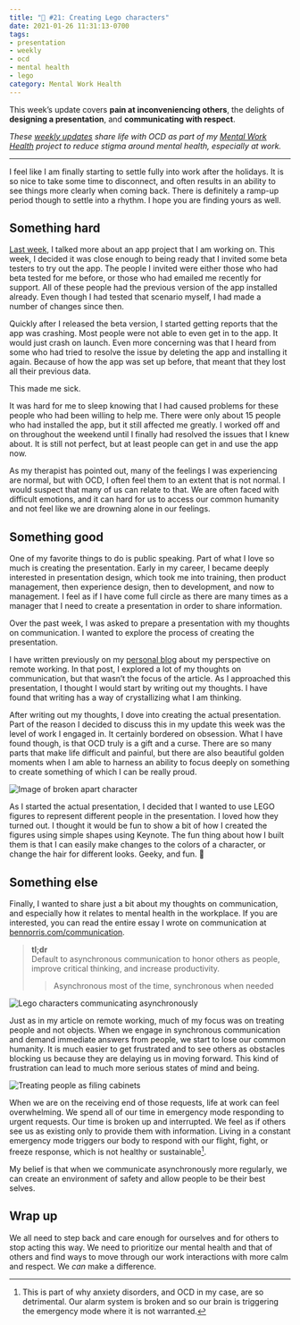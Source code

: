 ```yaml
---
title: "🧠 #21: Creating Lego characters"
date: 2021-01-26 11:31:13-0700
tags:
- presentation
- weekly
- ocd
- mental health
- lego
category: Mental Work Health
---
```


This week’s update covers **pain at inconveniencing others**, the delights of **designing a presentation**, and **communicating with respect**.

_These [weekly updates](https://bennorris.com/tags/weekly-update/) share life with OCD as part of my [Mental Work Health](https://bennorris.com/mental-work-health) project to reduce stigma around mental health, especially at work._

***

I feel like I am finally starting to settle fully into work after the holidays. It is so nice to take some time to disconnect, and often results in an ability to see things more clearly when coming back. There is definitely a ramp-up period though to settle into a rhythm. I hope you are finding yours as well.


## Something hard

[Last week](http://www.mentalworkhealth.org/2021/01/19/purple-monkey-party.html), I talked more about an app project that I am working on. This week, I decided it was close enough to being ready that I invited some beta testers to try out the app. The people I invited were either those who had beta tested for me before, or those who had emailed me recently for support. All of these people had the previous version of the app installed already. Even though I had tested that scenario myself, I had made a number of changes since then.

Quickly after I released the beta version, I started getting reports that the app was crashing. Most people were not able to even get in to the app. It would just crash on launch. Even more concerning was that I heard from some who had tried to resolve the issue by deleting the app and installing it again. Because of how the app was set up before, that meant that they lost all their previous data.

This made me sick.

It was hard for me to sleep knowing that I had caused problems for these people who had been willing to help me. There were only about 15 people who had installed the app, but it still affected me greatly. I worked off and on throughout the weekend until I finally had resolved the issues that I knew about. It is still not perfect, but at least people can get in and use the app now.

As my therapist has pointed out, many of the feelings I was experiencing are normal, but with OCD, I often feel them to an extent that is not normal. I would suspect that many of us can relate to that. We are often faced with difficult emotions, and it can hard for us to access our common humanity and not feel like we are drowning alone in our feelings.


## Something good

One of my favorite things to do is public speaking. Part of what I love so much is creating the presentation. Early in my career, I became deeply interested in presentation design, which took me into training, then product management, then experience design, then to development, and now to management. I feel as if I have come full circle as there are many times as a manager that I need to create a presentation in order to share information.

Over the past week, I was asked to prepare a presentation with my thoughts on communication. I wanted to explore the process of creating the presentation.

I have written previously on my [personal blog](https://www.bennorris.com/2020/05/12/remote-work-thoughts) about my perspective on remote working. In that post, I explored a lot of my thoughts on communication, but that wasn’t the focus of the article. As I approached this presentation, I thought I would start by writing out my thoughts. I have found that writing has a way of crystallizing what I am thinking.

After writing out my thoughts, I dove into creating the actual presentation. Part of the reason I decided to discuss this in my update this week was the level of work I engaged in. It certainly bordered on obsession. What I have found though, is that OCD truly is a gift and a curse. There are so many parts that make life difficult and painful, but there are also beautiful golden moments when I am able to harness an ability to focus deeply on something to create something of which I can be really proud.

![Image of broken apart character](https://media.bennorris.com/images/mentalworkhealth/uploads/2021/c3afae2c59.jpg)

As I started the actual presentation, I decided that I wanted to use LEGO figures to represent different people in the presentation. I loved how they turned out. I thought it would be fun to show a bit of how I created the figures using simple shapes using Keynote. The fun thing about how I built them is that I can easily make changes to the colors of a character, or change the hair for different looks. Geeky, and fun. 🥳


## Something else

Finally, I wanted to share just a bit about my thoughts on communication, and especially how it relates to mental health in the workplace. If you are interested, you can read the entire essay I wrote on communication at [bennorris.com/communication](https://bennorris.com/2021/01/21/communication-synchronicity).

> **tl;dr**  
> Default to asynchronous communication to honor others as people, improve critical thinking, and increase productivity.
> 
>> Asynchronous most of the time, synchronous when needed

![Lego characters communicating asynchronously](https://media.bennorris.com/images/mentalworkhealth/uploads/2021/ebfcce9daf.jpg)

Just as in my article on remote working, much of my focus was on treating people and not objects. When we engage in synchronous communication and demand immediate answers from people, we start to lose our common humanity. It is much easier to get frustrated and to see others as obstacles blocking us because they are delaying us in moving forward. This kind of frustration can lead to much more serious states of mind and being.

![Treating people as filing cabinets](https://media.bennorris.com/images/mentalworkhealth/uploads/2021/96defbdd9b.jpg)

When we are on the receiving end of those requests, life at work can feel overwhelming. We spend all of our time in emergency mode responding to urgent requests. Our time is broken up and interrupted. We feel as if others see us as existing only to provide them with information. Living in a constant emergency mode triggers our body to respond with our flight, fight, or freeze response, which is not healthy or sustainable[^1].

My belief is that when we communicate asynchronously more regularly, we can create an environment of safety and allow people to be their best selves.


## Wrap up

We all need to step back and care enough for ourselves and for others to stop acting this way. We need to prioritize our mental health and that of others and find ways to move through our work interactions with more calm and respect. We *can* make a difference.



[^1]: This is part of why anxiety disorders, and OCD in my case, are so detrimental. Our alarm system is broken and so our brain is triggering the emergency mode where it is not warranted.